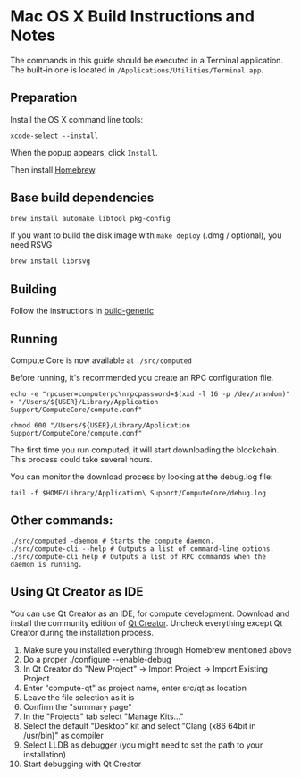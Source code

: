 Mac OS X Build Instructions and Notes
====================================
The commands in this guide should be executed in a Terminal application.
The built-in one is located in `/Applications/Utilities/Terminal.app`.

Preparation
-----------
Install the OS X command line tools:

`xcode-select --install`

When the popup appears, click `Install`.

Then install [Homebrew](https://brew.sh).

Base build dependencies
-----------------------

```bash
brew install automake libtool pkg-config
```

If you want to build the disk image with `make deploy` (.dmg / optional), you need RSVG
```bash
brew install librsvg
```

Building
--------

Follow the instructions in [build-generic](build-generic.md)

Running
-------

Compute Core is now available at `./src/computed`

Before running, it's recommended you create an RPC configuration file.

    echo -e "rpcuser=computerpc\nrpcpassword=$(xxd -l 16 -p /dev/urandom)" > "/Users/${USER}/Library/Application Support/ComputeCore/compute.conf"

    chmod 600 "/Users/${USER}/Library/Application Support/ComputeCore/compute.conf"

The first time you run computed, it will start downloading the blockchain. This process could take several hours.

You can monitor the download process by looking at the debug.log file:

    tail -f $HOME/Library/Application\ Support/ComputeCore/debug.log

Other commands:
-------

    ./src/computed -daemon # Starts the compute daemon.
    ./src/compute-cli --help # Outputs a list of command-line options.
    ./src/compute-cli help # Outputs a list of RPC commands when the daemon is running.

Using Qt Creator as IDE
------------------------
You can use Qt Creator as an IDE, for compute development.
Download and install the community edition of [Qt Creator](https://www.qt.io/download/).
Uncheck everything except Qt Creator during the installation process.

1. Make sure you installed everything through Homebrew mentioned above
2. Do a proper ./configure --enable-debug
3. In Qt Creator do "New Project" -> Import Project -> Import Existing Project
4. Enter "compute-qt" as project name, enter src/qt as location
5. Leave the file selection as it is
6. Confirm the "summary page"
7. In the "Projects" tab select "Manage Kits..."
8. Select the default "Desktop" kit and select "Clang (x86 64bit in /usr/bin)" as compiler
9. Select LLDB as debugger (you might need to set the path to your installation)
10. Start debugging with Qt Creator
